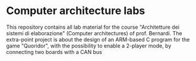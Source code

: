 # Computer architecture labs
This repository contains all lab material for the course "Architetture dei sistemi di elaborazione" (Computer architectures) of prof. Bernardi.
The extra-point project is about the design of an ARM-based C program for the game "Quoridor", with the possibility to enable a 2-player mode, by connecting two boards with a CAN bus
